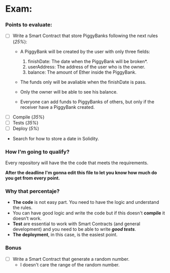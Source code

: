 # Exam:
### Points to evaluate:
- [ ] Write a Smart Contract that store PiggyBanks following the next rules (_25%_):
  - A PiggyBank will be created by the user with only three fields:
    1. finishDate: The date when the PiggyBank will be broken*.
    2. userAddress: The address of the user who is the owner.
    3. balance: The amount of Ether inside the PiggyBank.

  - The funds only will be avaliable when the finishDate is pass.
  - Only the owner will be able to see his balance.
  - Everyone can add funds to PiggyBanks of others, but only if the receiver have a PiggyBank created.
- [ ] Compile (_35%_)
- [ ] Tests (_35%_)
- [ ] Deploy (_5%_)

* Search for how to store a date in Solidity.

### How I'm going to qualify?
Every repository will have the the code that meets the requirements.

**After the deadline I'm gonna edit this file to let you know how much do you get from every point.**

### Why that percentaje?
- **The code** is not easy part. You need to have the logic and understand the rules.
- You can have good logic and write the code but if this doesn't **compile** it doesn't work.
- **Test** are essential to work with Smart Contracts (and general development) and you need to be able to write _**good tests**_.
- **The deployment**, in this case, is the easiest point.

### **Bonus**

- [ ] Write a Smart Contract that generate a random number.
  - I doesn't care the range of the random number.
